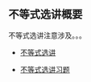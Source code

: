 ## 不等式选讲概要<!-- {docsify-ignore} -->

不等式选讲注意涉及。。。


* <a  href=" https://www.cnblogs.com/wanghai0666/p/9101021.html "  target="_blank" >不等式选讲</a> 

* <a  href=" https://www.cnblogs.com/wanghai0666/p/7119376.html "  target="_blank" >不等式选讲习题</a>  
